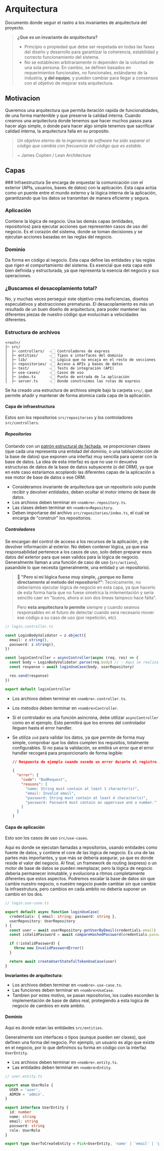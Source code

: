 # Arquitectura

Documento donde seguir el rastro a los invariantes de arquitectura del proyecto.

> **¿Que es un invariante de arquitectura?**
>
> - Principio o propiedad que debe ser respetada en todas las fases del diseño y desarrollo para garantizar la coherencia, estabilidad y correcto funcionamiento del sistema.
> - No se establecen arbitrariamente ni dependen de la voluntad de una sola persona. En cambio, se definen basados en requerimientos funcionales, no funcionales, estándares de la industria, **y del equipo**, y pueden cambiar para llegar a consensos con el objetivo de mejorar esta arquitectura.

## Motivacion

Queremos una arquitectura que permita iteración rapida de funcionalidades, de una forma mantenible y que preserve la calidad interna. Cuando creamos una arquitectura donde tenemos que hacer muchos pasos para hacer algo simple, o donde para hacer algo simple tenemos que sacrificar calidad interna, la arquitectura falla en su proposito.

> _Un objetivo eterno de la ingeniería de software ha sido separar el código que cambia con frecuencia del código que es estable._
>
> ~ James Coplien / Lean Architecture

## Capas

### Infraestructura
Se encarga de orquestar la comunicación con el exterior (APIs, usuarios, bases de datos) con la aplicación. Esta capa actúa como un puente entre el mundo externo y la lógica interna de la aplicación, garantizando que los datos se transmitan de manera eficiente y segura.

### Aplicación

Contiene la lógica de negocio. Usa las demás capas (entidades, repositorios) para ejecutar acciones que representen casos de uso del negocio. Es el corazón del sistema, donde se toman decisiones y se ejecutan acciones basadas en las reglas del negocio.

### Dominio

Da forma en código al negocio. Esta capa define las entidades y las reglas que rigen el comportamiento del sistema. Es esencial que esta capa esté bien definida y estructurada, ya que representa la esencia del negocio y sus operaciones.

### ¿Buscamos el desacoplamiento total?

No, y muchas veces perseguir este objetivo crea ineficiencias, diseños especulativos y abstracciones prematuras. El desacoplamiento es más un resultado de un buen diseño de arquitectura, para poder mantener las diferentes piezas de nuestro código que evolucinan a velocidades diferentes.

### Estructura de archivos

```
<root>/
├─ src/
│  ├─ controllers/  👈🏻 Controladores de express
│  ├─ entities/     👈🏻 Tipos e interfaces del dominio
│  ├─ lib/          👈🏻 Lógica que no encaja en el resto de secciones
│  ├─ repositories/ 👈🏻 Acceso a APIs y bases de datos
│  ├─ test/         👈🏻 Tests de integración (API)
│  ├─ use-cases/    👈🏻 Casos de uso
│  ├─ index.ts      👈🏻 Punto de entrada de la aplicación
│  ├─ server.ts     👈🏻 Donde construimos las rutas de express
```

Se ha creado una estructura de archivos simple bajo la carpeta `src/`, que permite añadir y mantener de forma atomica cada capa de la aplicación.

#### Capa de infraestructura

Estos son los repositorios `src/repositories` y los controladores `src/controllers`.

##### Repositorios

Contando con un [patrón estructural de fachada](https://refactoring.guru/es/design-patterns/facade), se proporcionan clases (que cada una representa una entidad del dominio, o una tabla/colección de la base de datos) que exponen una interfaz muy sencilla para operar con la base de datos. La idea de esta interfaz es que no use ni devuelva estructuras de datos de la base de datos subyacente (o del ORM), ya que en este caso estariamos acoplando las diferentes capas de la aplicación a ese motor de base de datos o ese ORM.

- Consideramos invariante de arquitectura que un repositorio solo puede recibir y devolver _entidades_, deben ocultar el motor interno de base de datos.
- Los archivos deben terminar en `<nombre>.repository.ts`.
- Las clases deben terminar en `<nombre>Repository`.
- Deben importarse del archivo `src/repositories/index.ts`, el cual se encarga de "construir" los repositorios.

##### Controladores

Se encargan del control de acceso a los recursos de la aplicación, y de devolver información al exterior. No deben contener lógica, ya que esa responsabilidad pertenece a los casos de uso, solo deben preparar esos datos del exterior para que sean validos para la lógica de negocio. Generalmente llaman a una función de caso de uso (`src/actions`), pasandole lo que necesita (generalmente, una entidad y un repositorio).

> **🤔 "Pero si mi lógica fuese muy simple, ¿porque no llamo directamente al metodo del repositorio?"**: Tecnicamente, no deberiamos ejecutar lógica de negocio en esta capa, ya que hacerlo de esta forma haría que no fuese simetrica la imlementación y sería sencillo caer en "bueno, ahora si son dos lineas tampoco hace falta".
>
> Pero **esta arquitectura lo permite** siempre y cuando seamos responsables en el futuro de detectar cuando sera necesario mover ese código a su caso de uso (por repetición, etc).

```ts
// login.controller.ts

const LoginBodyValidator = z.object({
  email: z.string(),
  password: z.string(),
})

const loginController = asyncController(async (req, res) => {
  const body = LoginBodyValidator.parse(req.body) // 💡 Aqui se realiza la validación del body, y a la vez se le da forma.
  const response = await loginUseCase(body, userRepository)

  res.send(response)
})

export default loginController
```

- Los archivos deben terminar en `<nombre>.controller.ts`.
- Los metodos deben terminar en `<nombre>Controller`.
- Si el controlador es una función asincrona, debe utilizar `asyncController` como en el ejemplo. Esto permitirá que los errores del controlador lleguen hasta el error handler.
- Se utiliza `zod` para validar los datos, ya que permite de forma muy simple, comprobar que los datos cumplen los requisitos, totalmente configurables. Si no pasa la validación, se emitirá un error que el error handler recogerá para proporcionarlo de forma legible:

  ```json
  // Respuesta de ejemplo cuando sucede un error durante el registro porque los datos no son correctos.

  {
    "error": {
      "code": "BadRequest",
      "reasons": [
        "name: String must contain at least 1 character(s)",
        "email: Invalid email",
        "password: String must contain at least 4 character(s)",
        "password: Password must contain an uppercase and a number."
      ]
    }
  }
  ```

#### Capa de aplicación

Esto son los casos de uso `src/use-cases`.

Aqui es donde se ejecutan llamadas a repositorios, usando entidades como fuente de datos, y contiene el core de las lógica de negocio. Es una de las partes más importantes, y que más se debería asegurar, ya que es donde reside el valor del negocio. Al final, un framework de routing (express) o un motor de base de datos se pueden reemplazar, pero la lógica de negocio deberia permanecer inmutable, y evoluciona a ritmos completamente diferentes que estos aspectos. Podremos escalar la base de datos sin que cambie nuestro negocio, o nuestro negocio puede cambiar sin que cambie la infraestrutura, pero cambios en cada ambito no debería suponer un cambio en los dos.

```ts
// login.use-case.ts

export default async function loginUseCase(
  credentials: { email: string; password: string },
  userRepository: UserRepository
) {
  const user = await userRepository.getUserByEmail(credentials.email)
  const isValidPassword = await compareHashedPassword(credentials.password, user.password)

  if (!isValidPassword) {
    throw new InvalidPasswordError()
  }

  return await createUserStatefulTokenUseCase(user)
}
```

**Invariantes de arquitectura:**

- Los archivos deben terminar en `<nombre>.use-case.ts`.
- Las funciones deben terminar en `<nombre>UseCase`.
- Tambien por estes motivo, se pasan repositorios, los cuales esconden la implementación de base de datos real, protegiendo a esta logica de negocio de cambios en este ambito.

#### Dominio

Aqui es donde estan las entidades `src/entities`.

Generalmente son interfaces o tipos (aunque pueden ser clases), que definen una forma del negocio. Por ejemplo, un usuario es algo que existe en el negocio, por lo que definimos su forma en código con la interfaz `UserEntity`.

- Los archivos deben terminar en `<nombre>.entity.ts`.
- Las entidades deben terminar en `<nombre>Entity`.

```ts
// user.entity.ts

export enum UserRole {
  USER = 'user',
  ADMIN = 'admin',
}

export interface UserEntity {
  id: number
  name: string
  email: string
  password: string
  role: UserRole
}

export type UserToCreateEntity = Pick<UserEntity, 'name' | 'email' | 'password'>
```
